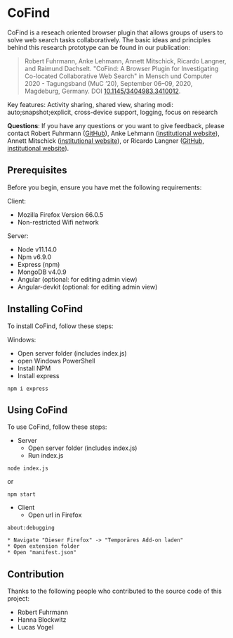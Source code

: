 # CoFind

CoFind is a reseach oriented browser plugin that allows groups of users to solve web search tasks collaboratively.
The basic ideas and principles behind this research prototype can be found in our publication:

> Robert Fuhrmann, Anke Lehmann, Annett Mitschick, Ricardo Langner, and Raimund Dachselt. "CoFind: A Browser Plugin for Investigating Co-located Collaborative Web Search" in Mensch und Computer 2020 - Tagungsband (MuC ’20), September 06–09, 2020, Magdeburg, Germany. DOI [10.1145/3404983.3410012](https://doi.org/10.1145/3404983.3410012).

Key features: Activity sharing, shared view, sharing modi: auto;snapshot;explicit, cross-device support, logging, focus on research

**Questions**: If you have any questions or you want to give feedback, please
contact Robert Fuhrmann ([GitHub](https://github.com/rfuhrmann)),
 Anke Lehmann ([institutional website](https://imld.de/en/our-group/team/anke-lehmann/)),
 Annett Mitschick ([institutional website](https://imld.de/en/our-group/team/annett-mitschick/)),
 or Ricardo Langner ([GitHub](https://github.com/derric), [institutional website](https://imld.de/en/our-group/team/ricardo-langner/)).


## Prerequisites

Before you begin, ensure you have met the following requirements:

Client:
- Mozilla Firefox Version 66.0.5
- Non-restricted Wifi network

Server:
- Node v11.14.0
- Npm v6.9.0
- Express (npm)
- MongoDB v4.0.9
- Angular (optional: for editing admin view)
- Angular-devkit (optional: for editing admin view)


## Installing CoFind

To install CoFind, follow these steps:

Windows:
* Open server folder (includes index.js)
* open Windows PowerShell
* Install NPM
* Install express
```
npm i express
```

## Using CoFind

To use CoFind, follow these steps:
* Server
	* Open server folder (includes index.js)
	* Run index.js
```
node index.js
```
or
```
npm start
```

* Client
	* Open url in Firefox
```
about:debugging
```

	* Navigate "Dieser Firefox" -> "Temporäres Add-on laden"
	* Open extension folder
	* Open "manifest.json"


## Contribution

Thanks to the following people who contributed to the source code of this project:

* Robert Fuhrmann
* Hanna Blockwitz
* Lucas Vogel
